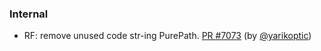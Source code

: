 ### Internal

- RF: remove unused code str-ing PurePath.  [PR
  #7073](https://github.com/datalad/datalad/pull/7073) (by
  [@yarikoptic](https://github.com/yarikoptic))

